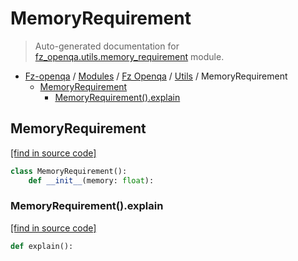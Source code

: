 # MemoryRequirement

> Auto-generated documentation for [fz_openqa.utils.memory_requirement](blob/master/fz_openqa/utils/memory_requirement.py) module.

- [Fz-openqa](../../README.md#fz-openqa-index) / [Modules](../../MODULES.md#fz-openqa-modules) / [Fz Openqa](../index.md#fz-openqa) / [Utils](index.md#utils) / MemoryRequirement
    - [MemoryRequirement](#memoryrequirement)
        - [MemoryRequirement().explain](#memoryrequirementexplain)

## MemoryRequirement

[[find in source code]](blob/master/fz_openqa/utils/memory_requirement.py#L4)

```python
class MemoryRequirement():
    def __init__(memory: float):
```

### MemoryRequirement().explain

[[find in source code]](blob/master/fz_openqa/utils/memory_requirement.py#L13)

```python
def explain():
```
